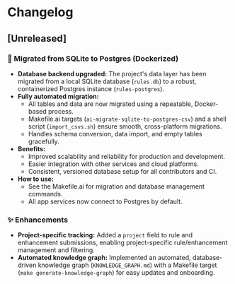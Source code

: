 # Changelog

## [Unreleased]

### 🚀 Migrated from SQLite to Postgres (Dockerized)

- **Database backend upgraded:**
  The project's data layer has been migrated from a local SQLite database (`rules.db`) to a robust, containerized Postgres instance (`rules-postgres`).
- **Fully automated migration:**
  - All tables and data are now migrated using a repeatable, Docker-based process.
  - Makefile.ai targets (`ai-migrate-sqlite-to-postgres-csv`) and a shell script (`import_csvs.sh`) ensure smooth, cross-platform migrations.
  - Handles schema conversion, data import, and empty tables gracefully.
- **Benefits:**
  - Improved scalability and reliability for production and development.
  - Easier integration with other services and cloud platforms.
  - Consistent, versioned database setup for all contributors and CI.
- **How to use:**
  - See the Makefile.ai for migration and database management commands.
  - All app services now connect to Postgres by default.

### ✨ Enhancements

- **Project-specific tracking:** Added a `project` field to rule and enhancement submissions, enabling project-specific rule/enhancement management and filtering.
- **Automated knowledge graph:** Implemented an automated, database-driven knowledge graph (`KNOWLEDGE_GRAPH.md`) with a Makefile target (`make generate-knowledge-graph`) for easy updates and onboarding. 